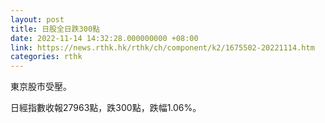 ```yaml
---
layout: post
title: 日股全日跌300點
date: 2022-11-14 14:32:28.000000000 +08:00
link: https://news.rthk.hk/rthk/ch/component/k2/1675502-20221114.htm
categories: rthk
---
```


東京股市受壓。

日經指數收報27963點，跌300點，跌幅1.06%。
